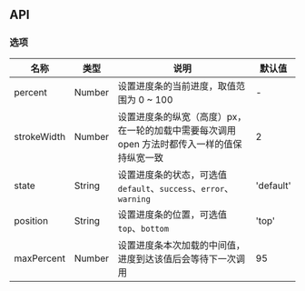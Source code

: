 ## API

### 选项

| 名称        | 类型   | 说明                                                                                         | 默认值    |
| ----------- | ------ | -------------------------------------------------------------------------------------------- | --------- |
| percent     | Number | 设置进度条的当前进度，取值范围为 0 ~ 100                                                     | -         |
| strokeWidth | Number | 设置进度条的纵宽（高度）px，在一轮的加载中需要每次调用 open 方法时都传入一样的值保持纵宽一致 | 2         |
| state       | String | 设置进度条的状态，可选值 `default`、`success`、`error`、`warning`                            | 'default' |
| position    | String | 设置进度条的位置，可选值 `top`、`bottom`                                                     | 'top'     |
| maxPercent  | Number | 设置进度条本次加载的中间值，进度到达该值后会等待下一次调用                                   | 95        |
